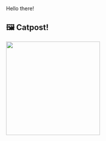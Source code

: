 Hello there!



## 🖼️ Catpost!

<sub>
    <img src="https://cdn2.thecatapi.com/images/6ni.jpg" height="256">
</sub>

